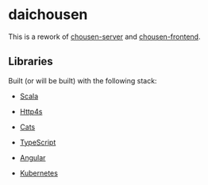# daichousen

This is a rework of [chousen-server](https://github.com/RawToast/chousen-server) and
[chousen-frontend](https://github.com/RawToast/chousen-frontend).

## Libraries

Built (or will be built) with the following stack:

* [Scala](https://scala-lang.org)
* [Http4s](https://github.com/http4s/http4s)
* [Cats](https://github.com/typelevel/cats)

* [TypeScript](https://scala-lang.org)
* [Angular](https://angular.io)

* [Kubernetes](https://kubernetes.io)
